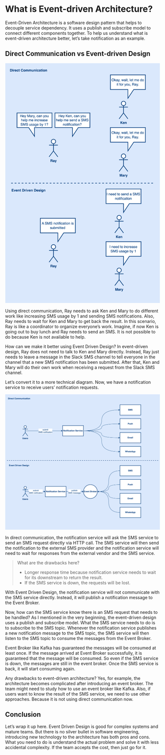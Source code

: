 # What is Event-driven Architecture?
Event-Driven Architecture is a software design pattern that helps to decouple service dependency. It uses a publish and subscribe model to connect different components together. To help us understand what is event-driven architecture better, let’s take notification as an example.

## Direct Communication vs Event-driven Design
![](../assets/resources/architecture/event-driven-vs-direct-1.png)

Using direct communication, Ray needs to ask Ken and Mary to do different work like increasing SMS usage by 1 and sending SMS notifications. Also, Ray needs to wait for Ken and Mary to get back the result. In this scenario, Ray is like a coordinator to organize everyone’s work. Imagine, if now Ken is going out to buy lunch and Ray needs to send an SMS. It is not possible to do because Ken is not available to help.

How can we make it better using Event Driven Design? In event-driven design, Ray does not need to talk to Ken and Mary directly. Instead, Ray just needs to leave a message in the Slack SMS channel to tell everyone in the channel that a new SMS notification has been submitted. After that, Ken and Mary will do their own work when receiving a request from the Slack SMS channel.

Let’s convert it to a more technical diagram. Now, we have a notification service to receive users’ notification requests.

![](../assets/resources/architecture/event-driven-arch-2.png)

In direct communication, the notification service will ask the SMS service to send an SMS request directly via HTTP call. The SMS service will then send the notification to the external SMS provider and the notification service will need to wait for responses from the external vendor and the SMS service.

> What are the drawbacks here? 
> - Longer response time because notification service needs to wait for its downstream to return the result.
> - If the SMS service is down, the requests will be lost.

With Event Driven Design, the notification service will not communicate with the SMS service directly. Instead, it will publish a notification message to the Event Broker.

Now, how can the SMS service know there is an SMS request that needs to be handled? As I mentioned in the very beginning, the event-driven design uses a publish and subscribe model. What the SMS service needs to do is to subscribe to the SMS topic. Whenever the notification service publishes a new notification message to the SMS topic, the SMS service will then listen to the SMS topic to consume the messages from the Event Broker.

Event Broker like Kafka has guaranteed the messages will be consumed at least once. If the message arrived at Event Broker successfully, it is guaranteed that the message will be consumed. So even if the SMS service is down, the messages are still in the event broker. Once the SMS service is back, it will start consuming again.

Any drawbacks to event-driven architecture? Yes, for example, the architecture becomes complicated after introducing an event broker. The team might need to study how to use an event broker like Kafka. Also, if users want to know the result of the SMS service, we need to use other approaches. Because it is not using direct communication now.

## Conclusion
Let’s wrap it up here. Event Driven Design is good for complex systems and mature teams. But there is no silver bullet in software engineering, introducing new technology to the architecture has both pros and cons. What you need to do is understand the actual problem and solve it with less accidental complexity. If the team accepts the cost, then just go for it.